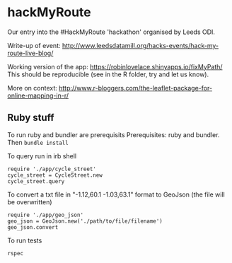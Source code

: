 # hackMyRoute

Our entry into the #HackMyRoute 'hackathon' organised by Leeds ODI.

Write-up of event: http://www.leedsdatamill.org/hacks-events/hack-my-route-live-blog/

Working version of the app: https://robinlovelace.shinyapps.io/fixMyPath/
This should be reproducible (see in the R folder, try and let us know).

More on context: http://www.r-bloggers.com/the-leaflet-package-for-online-mapping-in-r/

## Ruby stuff

To run ruby and bundler are prerequisits
Prerequisites: ruby and bundler.  Then `bundle install`

To query run in irb shell

    require './app/cycle_street'
    cycle_street = CycleStreet.new
    cycle_street.query

To convert a txt file in "-1.12,60.1 -1.03,63.1" format to GeoJson (the file will be overwritten)

    require './app/geo_json'
    geo_json = GeoJson.new('./path/to/file/filename')
    geo_json.convert

To run tests

    rspec
